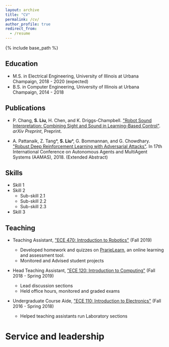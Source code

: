 ```yaml
---
layout: archive
title: "CV"
permalink: /cv/
author_profile: true
redirect_from:
  - /resume
---
```


{% include base_path %}

Education
------
* M.S. in Electrical Engineering, University of Illinois at Urbana Champaign, 2018 - 2020 (expected)
* B.S. in Computer Engineering, University of Illinois at Urbana Champaign, 2014 - 2018

Publications
------
* P. Chang, **S. Liu**, H. Chen, and K. Driggs-Champbell. 
["Robot Sound Interpretation: Combining Sight and Sound in Learning-Based Control"](https://arxiv.org/abs/1909.09172). 
*arXiv Preprint*, Preprint.

* A. Pattanaik, Z. Tang*, **S. Liu***, G. Bommannan, and G. Chowdhary. 
["Robust Deep Reinforcement Learning with Adversarial Attacks"](https://arxiv.org/abs/1712.03632).
In 17th International Conference on Autonomous Agents and MultiAgent Systems (AAMAS), 2018. (Extended Abstract)

  
Skills
------
* Skill 1
* Skill 2
  * Sub-skill 2.1
  * Sub-skill 2.2
  * Sub-skill 2.3
* Skill 3
 
  
Teaching
------
* Teaching Assistant, ["ECE 470: Introduction to Robotics"](https://publish.illinois.edu/ece470-intro-robotics/) (Fall 2019)
  * Developed homework and quizzes on [PrarieLearn](https://prairielearn.engr.illinois.edu/pl/login), an online learning and assessment tool. 
  * Monitored and Advised student projects

* Head Teaching Assistant, ["ECE 120: Introduction to Computing"](https://wiki.illinois.edu//wiki/display/ece120/Home) (Fall 2018 - Spring 2019)
  * Lead discussion sections
  * Held office hours, monitored and graded exams

* Undergraduate Course Aide, ["ECE 110: Introduction to Electronics"](https://courses.engr.illinois.edu/ece110/) (Fall 2016 - Spring 2018)
  * Helped teaching assistants run Laboratory sections
  
Service and leadership
======

